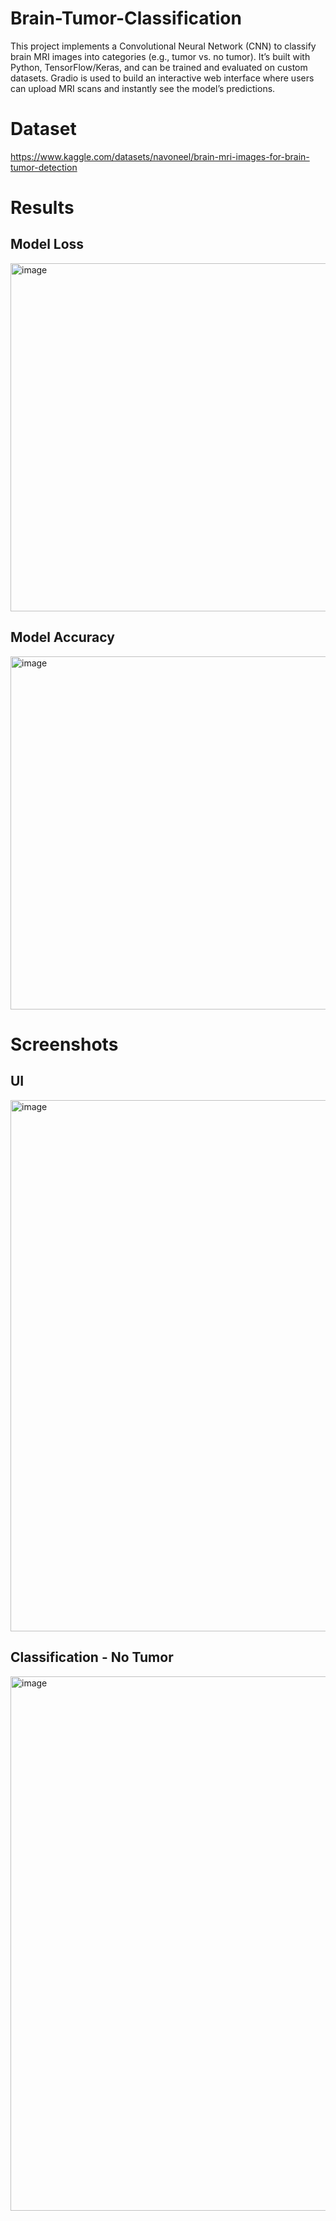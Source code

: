 # Brain-Tumor-Classification

This project implements a Convolutional Neural Network (CNN) to classify brain MRI images into categories (e.g., tumor vs. no tumor). It’s built with Python, TensorFlow/Keras, and can be trained and evaluated on custom datasets. Gradio is used to build an interactive web interface where users can upload MRI scans and instantly see the model’s predictions.

# Dataset 

https://www.kaggle.com/datasets/navoneel/brain-mri-images-for-brain-tumor-detection

# Results

## Model Loss

<img width="716" height="557" alt="image" src="https://github.com/user-attachments/assets/7de2e892-6b57-4969-b542-9114502de3ad" />

## Model Accuracy

<img width="711" height="565" alt="image" src="https://github.com/user-attachments/assets/6f1bfce5-1406-46f6-b753-fb3c00261222" />

# Screenshots

## UI
<img width="1885" height="850" alt="image" src="https://github.com/user-attachments/assets/65d6eb62-a43a-4fe5-9145-f2bb968de097" />

## Classification - No Tumor
<img width="1894" height="855" alt="image" src="https://github.com/user-attachments/assets/3ffb2903-e137-4eeb-90cf-44601950b6ce" />

